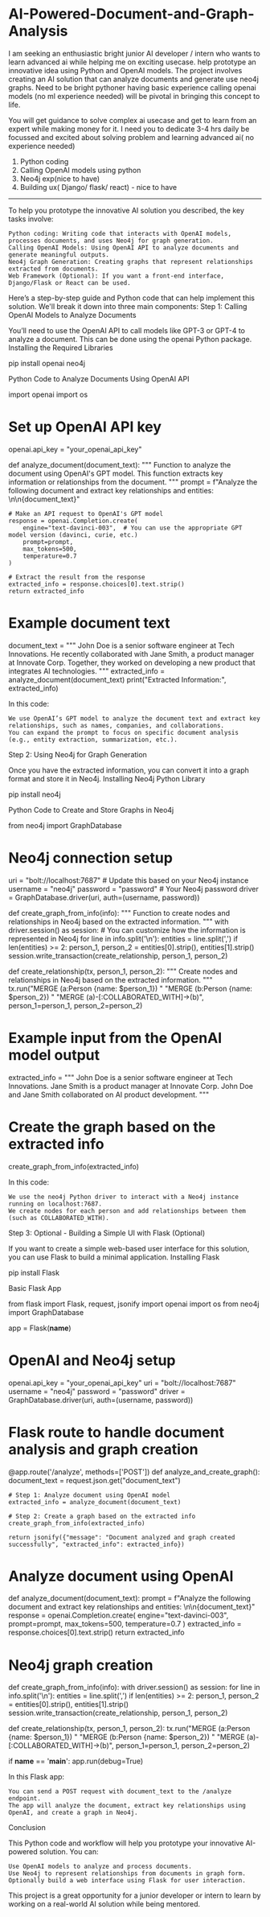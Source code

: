 # AI-Powered-Document-and-Graph-Analysis
I am seeking an enthusiastic bright junior AI developer / intern who wants to learn advanced ai while helping me on exciting usecase.  help prototype an innovative idea using Python and OpenAI models. The project involves creating an AI solution that can analyze documents and generate use neo4j graphs. Need to be bright pythoner having basic experience calling openai models (no ml experience needed) will be pivotal in bringing this concept to life.

You will get guidance to solve complex ai usecase and get to learn from an expert while making money for it. I need you to dedicate 3-4 hrs daily be focussed and excited about solving problem and learning advanced ai( no experience needed)

1. Python coding
2. Calling OpenAI models using python
3.  Neo4j exp(nice to have)
4. Building  ux( Django/ flask/ react) - nice to have
---------------
To help you prototype the innovative AI solution you described, the key tasks involve:

    Python coding: Writing code that interacts with OpenAI models, processes documents, and uses Neo4j for graph generation.
    Calling OpenAI Models: Using OpenAI API to analyze documents and generate meaningful outputs.
    Neo4j Graph Generation: Creating graphs that represent relationships extracted from documents.
    Web Framework (Optional): If you want a front-end interface, Django/Flask or React can be used.

Here’s a step-by-step guide and Python code that can help implement this solution. We'll break it down into three main components:
Step 1: Calling OpenAI Models to Analyze Documents

You’ll need to use the OpenAI API to call models like GPT-3 or GPT-4 to analyze a document. This can be done using the openai Python package.
Installing the Required Libraries

pip install openai neo4j

Python Code to Analyze Documents Using OpenAI API

import openai
import os

# Set up OpenAI API key
openai.api_key = "your_openai_api_key"

def analyze_document(document_text):
    """
    Function to analyze the document using OpenAI's GPT model.
    This function extracts key information or relationships from the document.
    """
    prompt = f"Analyze the following document and extract key relationships and entities: \n\n{document_text}"

    # Make an API request to OpenAI's GPT model
    response = openai.Completion.create(
        engine="text-davinci-003",  # You can use the appropriate GPT model version (davinci, curie, etc.)
        prompt=prompt,
        max_tokens=500,
        temperature=0.7
    )

    # Extract the result from the response
    extracted_info = response.choices[0].text.strip()
    return extracted_info

# Example document text
document_text = """
John Doe is a senior software engineer at Tech Innovations. He recently collaborated with Jane Smith, a product manager at Innovate Corp. 
Together, they worked on developing a new product that integrates AI technologies.
"""
extracted_info = analyze_document(document_text)
print("Extracted Information:", extracted_info)

In this code:

    We use OpenAI’s GPT model to analyze the document text and extract key relationships, such as names, companies, and collaborations.
    You can expand the prompt to focus on specific document analysis (e.g., entity extraction, summarization, etc.).

Step 2: Using Neo4j for Graph Generation

Once you have the extracted information, you can convert it into a graph format and store it in Neo4j.
Installing Neo4j Python Library

pip install neo4j

Python Code to Create and Store Graphs in Neo4j

from neo4j import GraphDatabase

# Neo4j connection setup
uri = "bolt://localhost:7687"  # Update this based on your Neo4j instance
username = "neo4j"
password = "password"  # Your Neo4j password
driver = GraphDatabase.driver(uri, auth=(username, password))

def create_graph_from_info(info):
    """
    Function to create nodes and relationships in Neo4j based on the extracted information.
    """
    with driver.session() as session:
        # You can customize how the information is represented in Neo4j
        for line in info.split('\n'):
            entities = line.split(',')
            if len(entities) >= 2:
                person_1, person_2 = entities[0].strip(), entities[1].strip()
                session.write_transaction(create_relationship, person_1, person_2)

def create_relationship(tx, person_1, person_2):
    """
    Create nodes and relationships in Neo4j based on the extracted information.
    """
    tx.run("MERGE (a:Person {name: $person_1}) "
           "MERGE (b:Person {name: $person_2}) "
           "MERGE (a)-[:COLLABORATED_WITH]->(b)", person_1=person_1, person_2=person_2)

# Example input from the OpenAI model output
extracted_info = """
John Doe is a senior software engineer at Tech Innovations.
Jane Smith is a product manager at Innovate Corp.
John Doe and Jane Smith collaborated on AI product development.
"""

# Create the graph based on the extracted info
create_graph_from_info(extracted_info)

In this code:

    We use the neo4j Python driver to interact with a Neo4j instance running on localhost:7687.
    We create nodes for each person and add relationships between them (such as COLLABORATED_WITH).

Step 3: Optional - Building a Simple UI with Flask (Optional)

If you want to create a simple web-based user interface for this solution, you can use Flask to build a minimal application.
Installing Flask

pip install Flask

Basic Flask App

from flask import Flask, request, jsonify
import openai
import os
from neo4j import GraphDatabase

app = Flask(__name__)

# OpenAI and Neo4j setup
openai.api_key = "your_openai_api_key"
uri = "bolt://localhost:7687"
username = "neo4j"
password = "password"
driver = GraphDatabase.driver(uri, auth=(username, password))

# Flask route to handle document analysis and graph creation
@app.route('/analyze', methods=['POST'])
def analyze_and_create_graph():
    document_text = request.json.get("document_text")
    
    # Step 1: Analyze document using OpenAI model
    extracted_info = analyze_document(document_text)
    
    # Step 2: Create a graph based on the extracted info
    create_graph_from_info(extracted_info)
    
    return jsonify({"message": "Document analyzed and graph created successfully", "extracted_info": extracted_info})

# Analyze document using OpenAI
def analyze_document(document_text):
    prompt = f"Analyze the following document and extract key relationships and entities: \n\n{document_text}"
    response = openai.Completion.create(
        engine="text-davinci-003", 
        prompt=prompt,
        max_tokens=500,
        temperature=0.7
    )
    extracted_info = response.choices[0].text.strip()
    return extracted_info

# Neo4j graph creation
def create_graph_from_info(info):
    with driver.session() as session:
        for line in info.split('\n'):
            entities = line.split(',')
            if len(entities) >= 2:
                person_1, person_2 = entities[0].strip(), entities[1].strip()
                session.write_transaction(create_relationship, person_1, person_2)

def create_relationship(tx, person_1, person_2):
    tx.run("MERGE (a:Person {name: $person_1}) "
           "MERGE (b:Person {name: $person_2}) "
           "MERGE (a)-[:COLLABORATED_WITH]->(b)", person_1=person_1, person_2=person_2)

if __name__ == '__main__':
    app.run(debug=True)

In this Flask app:

    You can send a POST request with document_text to the /analyze endpoint.
    The app will analyze the document, extract key relationships using OpenAI, and create a graph in Neo4j.

Conclusion

This Python code and workflow will help you prototype your innovative AI-powered solution. You can:

    Use OpenAI models to analyze and process documents.
    Use Neo4j to represent relationships from documents in graph form.
    Optionally build a web interface using Flask for user interaction.

This project is a great opportunity for a junior developer or intern to learn by working on a real-world AI solution while being mentored.
